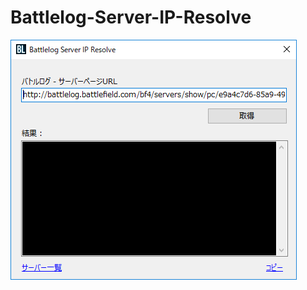 # Battlelog-Server-IP-Resolve

![ScreenShot](https://github.com/AlphaNyne/Battlelog-Server-IP-Resolve/blob/master/img/screenshots.png)